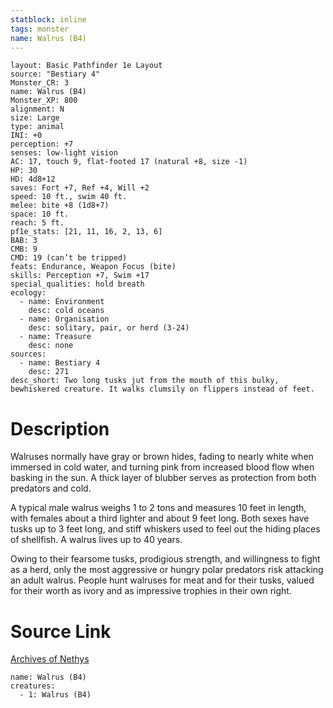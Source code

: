 ```yaml
---
statblock: inline
tags: monster
name: Walrus (B4)
---
```

```statblock
layout: Basic Pathfinder 1e Layout
source: "Bestiary 4"
Monster_CR: 3
name: Walrus (B4)
Monster_XP: 800
alignment: N
size: Large
type: animal
INI: +0
perception: +7
senses: low-light vision
AC: 17, touch 9, flat-footed 17 (natural +8, size -1)
HP: 30
HD: 4d8+12
saves: Fort +7, Ref +4, Will +2
speed: 10 ft., swim 40 ft.
melee: bite +8 (1d8+7)
space: 10 ft.
reach: 5 ft.
pf1e_stats: [21, 11, 16, 2, 13, 6]
BAB: 3
CMB: 9
CMD: 19 (can’t be tripped)
feats: Endurance, Weapon Focus (bite)
skills: Perception +7, Swim +17
special_qualities: hold breath
ecology:
  - name: Environment
    desc: cold oceans
  - name: Organisation
    desc: solitary, pair, or herd (3-24)
  - name: Treasure
    desc: none
sources:
  - name: Bestiary 4
    desc: 271
desc_short: Two long tusks jut from the mouth of this bulky, bewhiskered creature. It walks clumsily on flippers instead of feet.
```
# Description
Walruses normally have gray or brown hides, fading to nearly white when immersed in cold water, and turning pink from increased blood flow when basking in the sun. A thick layer of blubber serves as protection from both predators and cold.

A typical male walrus weighs 1 to 2 tons and measures 10 feet in length, with females about a third lighter and about 9 feet long. Both sexes have tusks up to 3 feet long, and stiff whiskers used to feel out the hiding places of shellfish. A walrus lives up to 40 years.

Owing to their fearsome tusks, prodigious strength, and willingness to fight as a herd, only the most aggressive or hungry polar predators risk attacking an adult walrus. People hunt walruses for meat and for their tusks, valued for their worth as ivory and as impressive trophies in their own right.
# Source Link
[Archives of Nethys](https://aonprd.com/MonsterDisplay.aspx?ItemName=Walrus%20(B4))
```encounter-table
name: Walrus (B4)
creatures:
  - 1: Walrus (B4)
```
